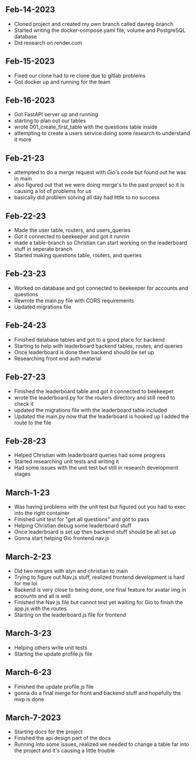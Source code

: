 ## Feb-14-2023

- Cloned project and created my own branch called davreg-branch
- Started writing the docker-compose.yaml file, volume and PostgreSQL database
- Did research on render.com

## Feb-15-2023

- Fixed our clone had to re clone due to gitlab problems
- Got docker up and running for the team

## Feb-16-2023

- Got FastAPI server up and running
- starting to plan out our tables
- wrote 001_create_first_table with the questions table inside
- attempting to create a users service doing some research to understand it more

## Feb-21-23

- attempted to do a merge request with Gio's code but found out he was in main
- also figured out that we were doing merge's to the past project so it is causing a lot of problems for us
- basically did problem solving all day had little to no success

## Feb-22-23

- Made the user table, routers, and users_queries
- Got it connected to beekeeper and got it runnin
- made a table-branch so Christian can start working on the leaderboard stuff in seperate branch
- Started making questions table, routers, and queries

## Feb-23-23

- Worked on database and got connected to beekeeper for accounts and questions
- Rewrote the main.py file with CORS requirements
- Updated migrations file

## Feb-24-23

- Finished database tables and got to a good place for backend
- Starting to help with leaderboard backend tables, routes, and queries
- Once leaderboard is done then backend should be set up
- Researching front end auth material

## Feb-27-23

- Finished the leaderboard table and got it connected to beekeeper
- wrote the leaderboard.py for the routers directory and still need to check it
- updated the migrations file with the leaderboard table included
- Updated the main.py now that the leaderboard is hooked up I added the route to the file

## Feb-28-23

- Helped Christian with leaderboard queries had some progress
- Started researching unit tests and writing it
- Had some issues with the unit test but still in research development stages

## March-1-23

- Was having problems with the unit test but figured out you had to exec into the right container
- Finished unit test for "get all questions" and got to pass
- Helping Christian debug some leaderboard stuff
- Once leaderboard is set up then backend stuff should be all set up
- Gonna start helping Gio frontend nav.js

## March-2-23

- Did two merges with alyn and christian to main
- Trying to figure out Nav.js stuff, realized frontend development is hard for me lol
- Backend is very close to being done, one final feature for avatar img in accounts and all is well
- Finished the Nav.js file but cannot test yet waiting for Gio to finish the app.js with the routes
- Starting on the leaderboard.js file for frontend

## March-3-23

- Helping others write unit tests
- Starting the update profile.js file

## March-6-23

- Finished the update profile.js file
- gonna do a final merge for front and backend stuff and hopefully the mvp is done

## March-7-2023

- Starting docs for the project
- Finished the api design part of the docs
- Running into some issues, realized we needed to change a table far into the project and it's causing a little trouble
